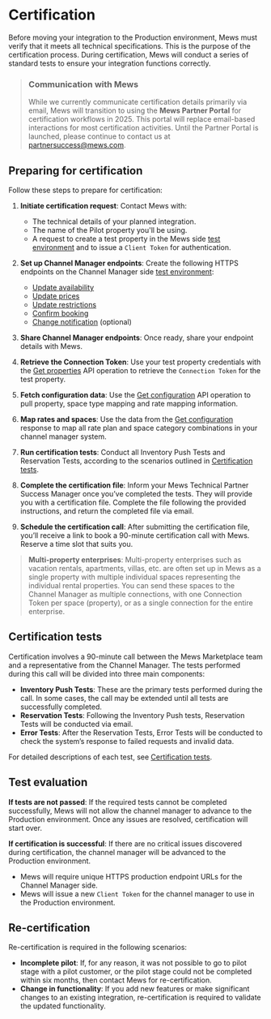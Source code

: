 # Certification

Before moving your integration to the Production environment, Mews must verify that it meets all technical specifications. This is the purpose of the certification process. During certification, Mews will conduct a series of standard tests to ensure your integration functions correctly.

> ### Communication with Mews
> While we currently communicate certification details primarily via email, Mews will transition to using the __Mews Partner Portal__ for certification workflows in 2025. This portal will replace email-based interactions for most certification activities. Until the Partner Portal is launched, please continue to contact us at [partnersuccess@mews.com](mailto:partnersuccess@mews.com).

## Preparing for certification

Follow these steps to prepare for certification:

1. **Initiate certification request**: Contact Mews with:
    * The technical details of your planned integration.
    * The name of the Pilot property you'll be using.
    * A request to create a test property in the Mews side [test environment](../guidelines/environments.md) and to issue a `Client Token` for authentication.

2. **Set up Channel Manager endpoints**: Create the following HTTPS endpoints on the Channel Manager side [test environment](../guidelines/environments.md):
    * [Update availability](../channel-manager-operations/inventory.md#update-availability) 
    * [Update prices](../channel-manager-operations/inventory.md#update-prices)
    * [Update restrictions](../channel-manager-operations/inventory.md#update-restrictions)
    * [Confirm booking](../channel-manager-operations/reservations.md#confirm-booking) 
    * [Change notification](../channel-manager-operations/notifications.md#change-notification) \(optional\)

3. **Share Channel Manager endpoints**: Once ready, share your endpoint details with Mews.

4. **Retrieve the Connection Token**: Use your test property credentials with the [Get properties](../mews-operations/configuration.md#get-properties) API operation to retrieve the `Connection Token` for the test property.

5. **Fetch configuration data**: Use the [Get configuration](../mews-operations/configuration.md#get-configuration) API operation to pull property, space type mapping and rate mapping information.

6. **Map rates and spaces**: Use the data from the [Get configuration](../mews-operations/configuration.md#get-configuration) response to map all rate plan and space category combinations in your channel manager system.

7. **Run certification tests**: Conduct all Inventory Push Tests and Reservation Tests, according to the scenarios outlined in [Certification tests](certification-tests.md).

8. **Complete the certification file**: Inform your Mews Technical Partner Success Manager once you’ve completed the tests. They will provide you with a certification file. Complete the file following the provided instructions, and return the completed file via email.

9. **Schedule the certification call**: After submitting the certification file, you’ll receive a link to book a 90-minute certification call with Mews. Reserve a time slot that suits you.

> **Multi-property enterprises**: Multi-property enterprises such as vacation rentals, apartments, villas, etc. are often set up in Mews as a single property with multiple individual spaces representing the individual rental properties. You can send these spaces to the Channel Manager as multiple connections, with one Connection Token per space (property), or as a single connection for the entire enterprise.

## Certification tests

Certification involves a 90-minute call between the Mews Marketplace team and a representative from the Channel Manager. The tests performed during this call will be divided into three main components:

* **Inventory Push Tests**: These are the primary tests performed during the call. In some cases, the call may be extended until all tests are successfully completed.
* **Reservation Tests**: Following the Inventory Push tests, Reservation Tests will be conducted via email.
* **Error Tests**: After the Reservation Tests, Error Tests will be conducted to check the system’s response to failed requests and invalid data.

For detailed descriptions of each test, see [Certification tests](certification-tests.md).

## Test evaluation

**If tests are not passed**:
If the required tests cannot be completed successfully, Mews will not allow the channel manager to advance to the Production environment. Once any issues are resolved, certification will start over.

**If certification is successful**:
If there are no critical issues discovered during certification, the channel manager will be advanced to the Production environment.
  * Mews will require unique HTTPS production endpoint URLs for the Channel Manager side.
  * Mews will issue a new `Client Token` for the channel manager to use in the Production environment.

## Re-certification

Re-certification is required in the following scenarios:

* **Incomplete pilot**: If, for any reason, it was not possible to go to pilot stage with a pilot customer, or the pilot stage could not be completed within six months, then contact Mews for re-certification.
* **Change in functionality**: If you add new features or make significant changes to an existing integration, re-certification is required to validate the updated functionality.
